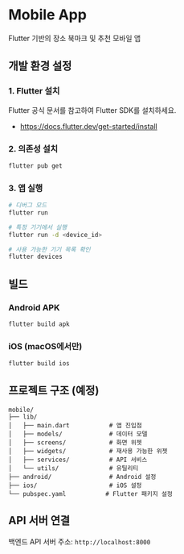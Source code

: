 # Mobile App

Flutter 기반의 장소 북마크 및 추천 모바일 앱

## 개발 환경 설정

### 1. Flutter 설치
Flutter 공식 문서를 참고하여 Flutter SDK를 설치하세요.
- https://docs.flutter.dev/get-started/install

### 2. 의존성 설치
```bash
flutter pub get
```

### 3. 앱 실행
```bash
# 디버그 모드
flutter run

# 특정 기기에서 실행
flutter run -d <device_id>

# 사용 가능한 기기 목록 확인
flutter devices
```

## 빌드

### Android APK
```bash
flutter build apk
```

### iOS (macOS에서만)
```bash
flutter build ios
```

## 프로젝트 구조 (예정)
```
mobile/
├── lib/
│   ├── main.dart           # 앱 진입점
│   ├── models/             # 데이터 모델
│   ├── screens/            # 화면 위젯
│   ├── widgets/            # 재사용 가능한 위젯
│   ├── services/           # API 서비스
│   └── utils/              # 유틸리티
├── android/                # Android 설정
├── ios/                    # iOS 설정
└── pubspec.yaml           # Flutter 패키지 설정
```

## API 서버 연결
백엔드 API 서버 주소: `http://localhost:8000`
